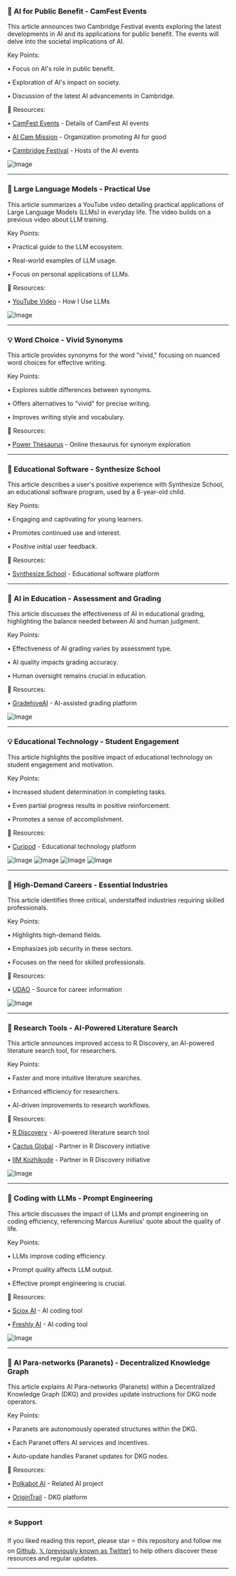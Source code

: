 ### 🤖 AI for Public Benefit - CamFest Events

This article announces two Cambridge Festival events exploring the latest developments in AI and its applications for public benefit.  The events will delve into the societal implications of AI.


Key Points:

•  Focus on AI's role in public benefit.


•  Exploration of AI's impact on society.


•  Discussion of the latest AI advancements in Cambridge.



🔗 Resources:

• [CamFest Events](https://festival.cam.ac.uk/events/field_days/wednesday-2-april-10756/field_days/thursday-27-march-10973?search_api_views_fulltext=ai%40cam+union+public&utm_medium=social&utm_source=twitter…) - Details of CamFest AI events


• [AI Cam Mission](https://x.com/ai_cam_mission) -  Organization promoting AI for good


• [Cambridge Festival](https://x.com/Cambridge_Fest) -  Hosts of the AI events


![Image](https://pbs.twimg.com/media/Gk3DQRMWAAAYET4?format=jpg&name=small)


---

### 🤖 Large Language Models - Practical Use

This article summarizes a YouTube video detailing practical applications of Large Language Models (LLMs) in everyday life.  The video builds on a previous video about LLM training.


Key Points:

•  Practical guide to the LLM ecosystem.


•  Real-world examples of LLM usage.


•  Focus on personal applications of LLMs.



🔗 Resources:

• [YouTube Video](https://www.youtube.com/watch?v=undefined) - How I Use LLMs


![Image](https://pbs.twimg.com/media/Gk1AYjUXoAA4bpu?format=jpg&name=small)


---

### 💡  Word Choice - Vivid Synonyms

This article provides synonyms for the word "vivid," focusing on nuanced word choices for effective writing.


Key Points:

•  Explores subtle differences between synonyms.


•  Offers alternatives to "vivid" for precise writing.


•  Improves writing style and vocabulary.



🔗 Resources:

• [Power Thesaurus](http://thsr.us/vivid/synonyms) - Online thesaurus for synonym exploration



---

### 🚀  Educational Software - Synthesize School

This article describes a user's positive experience with Synthesize School, an educational software program, used by a 6-year-old child.


Key Points:

•  Engaging and captivating for young learners.


•  Promotes continued use and interest.


•  Positive initial user feedback.



🔗 Resources:

• [Synthesize School](https://x.com/synthesischool) - Educational software platform


---

### 🤖 AI in Education - Assessment and Grading

This article discusses the effectiveness of AI in educational grading, highlighting the balance needed between AI and human judgment.


Key Points:

•  Effectiveness of AI grading varies by assessment type.


•  AI quality impacts grading accuracy.


•  Human oversight remains crucial in education.



🔗 Resources:

• [GradehiveAI](https://x.com/GradehiveAI) - AI-assisted grading platform


![Image](https://pbs.twimg.com/media/Gk2FjLSXkAAK8w2?format=jpg&name=small)


---

### 💡 Educational Technology - Student Engagement

This article highlights the positive impact of educational technology on student engagement and motivation.


Key Points:

•  Increased student determination in completing tasks.


•  Even partial progress results in positive reinforcement.


•  Promotes a sense of accomplishment.



🔗 Resources:

• [Curipod](https://x.com/curipodofficial) - Educational technology platform


![Image](https://pbs.twimg.com/ext_tw_video_thumb/1866303981963608064/pu/img/p3iQRIFpiq9Jzi95.jpg)
![Image](https://pbs.twimg.com/media/GeZxlV-WkAAwR3i?format=jpg&name=small)
![Image](https://pbs.twimg.com/media/GeZxlV-WUAAi4r4?format=jpg&name=360x360)
![Image](https://pbs.twimg.com/media/GeZxlV-WkAEabc0?format=jpg&name=360x360)


---

### 🤖  High-Demand Careers - Essential Industries

This article identifies three critical, understaffed industries requiring skilled professionals.


Key Points:

•  Highlights high-demand fields.


•  Emphasizes job security in these sectors.


•  Focuses on the need for skilled professionals.



🔗 Resources:

• [UDAO](https://x.com/udao_official) -  Source for career information


![Image](https://pbs.twimg.com/media/Gky8U9fWQAAjl7F?format=jpg&name=small)


---

### 🚀 Research Tools - AI-Powered Literature Search

This article announces improved access to R Discovery, an AI-powered literature search tool, for researchers.


Key Points:

•  Faster and more intuitive literature searches.


•  Enhanced efficiency for researchers.


•  AI-driven improvements to research workflows.



🔗 Resources:

• [R Discovery](https://x.com/R_Discovery) - AI-powered literature search tool


• [Cactus Global](https://x.com/Cactusglobal) - Partner in R Discovery initiative


• [IIM Kozhikode](https://x.com/IIMKozhikode) - Partner in R Discovery initiative


![Image](https://pbs.twimg.com/media/GkyKSskaMAETp9T?format=jpg&name=small)


---

### 🤖  Coding with LLMs -  Prompt Engineering

This article discusses the impact of LLMs and prompt engineering on coding efficiency, referencing Marcus Aurelius' quote about the quality of life.


Key Points:

•  LLMs improve coding efficiency.


•  Prompt quality affects LLM output.


•  Effective prompt engineering is crucial.



🔗 Resources:

• [Sciox AI](https://x.com/ScioxAi) - AI coding tool


• [Freshly AI](https://x.com/FreshlyAi) - AI coding tool


![Image](https://pbs.twimg.com/media/GkuwLxfWoAAc7OF?format=jpg&name=small)


---

### 🤖  AI Para-networks (Paranets) - Decentralized Knowledge Graph

This article explains AI Para-networks (Paranets) within a Decentralized Knowledge Graph (DKG) and provides update instructions for DKG node operators.


Key Points:

•  Paranets are autonomously operated structures within the DKG.


•  Each Paranet offers AI services and incentives.


•  Auto-update handles Paranet updates for DKG nodes.



🔗 Resources:


• [Polkabot AI](https://x.com/PolkabotAI) -  Related AI project


• [OriginTrail](https://x.com/origin_trail) -  DKG platform


---

### ⭐️ Support

If you liked reading this report, please star ⭐️ this repository and follow me on [Github](https://github.com/Drix10), [𝕏 (previously known as Twitter)](https://x.com/DRIX_10_) to help others discover these resources and regular updates.

---